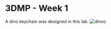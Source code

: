 # 3DMP - Week 1
A dino keychain was designed in this lab.
![dinoo](https://user-images.githubusercontent.com/76184859/110255082-b303e480-7f9a-11eb-824f-ea2ac3979aa6.png)
